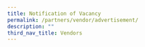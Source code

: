 ```yaml
---
title: Notification of Vacancy
permalink: /partners/vendor/advertisement/
description: ""
third_nav_title: Vendors
---
```

